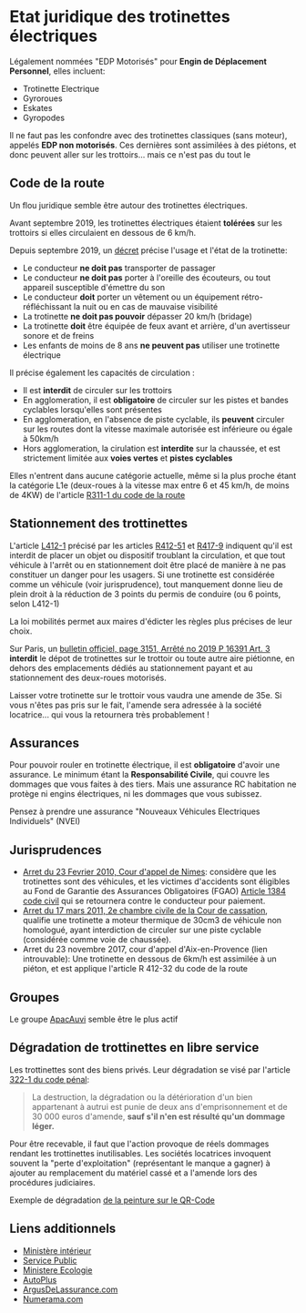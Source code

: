 # Etat juridique des trotinettes électriques

Légalement nommées "EDP Motorisés" pour **Engin de Déplacement Personnel**, elles incluent:
- Trotinette Electrique
- Gyroroues
- Eskates
- Gyropodes

Il ne faut pas les confondre avec des trotinettes classiques (sans moteur), appelés **EDP non motorisés**.
Ces dernières sont assimilées à des piétons, et donc peuvent aller sur les trottoirs... mais ce n'est pas du tout le 


## Code de la route

Un flou juridique semble être autour des trotinettes électriques.

Avant septembre 2019, les trotinettes électriques étaient **tolérées** sur les trottoirs si elles circulaient en dessous de 6 km/h.

Depuis septembre 2019, un [décret](https://www.ecologique-solidaire.gouv.fr/trottinettes-electriques-entrent-dans-code-route) précise l'usage et l'état de la trotinette:

- Le conducteur **ne doit pas** transporter de passager
- Le conducteur **ne doit pas** porter à l'oreille des écouteurs, ou tout appareil susceptible d'émettre du son
- Le conducteur **doit** porter un vêtement ou un équipement rétro-réfléchissant la nuit ou en cas de mauvaise visibilité
- La trotinette **ne doit pas pouvoir** dépasser 20 km/h (bridage)
- La trotinette **doit** être équipée de feux avant et arrière, d'un avertisseur sonore et de freins
- Les enfants de moins de 8 ans **ne peuvent pas** utiliser une trotinette électrique

Il précise également les capacités de circulation :
- Il est **interdit** de circuler sur les trottoirs
- En agglomeration, il est **obligatoire** de circuler sur les pistes et bandes cyclables lorsqu'elles sont présentes
- En agglomeration, en l'absence de piste cyclable, ils **peuvent** circuler sur les routes dont la vitesse maximale autorisée est inférieure ou égale à 50km/h
- Hors agglomeration, la cirulation est **interdite** sur la chaussée, et est strictement limitée aux **voies vertes** et **pistes cyclables**

Elles n'entrent dans aucune catégorie actuelle, même si la plus proche étant la catégorie L1e (deux-roues à la vitesse max entre 6 et 45 km/h, de moins de 4KW) de l'article [R311-1 du code de la route](https://www.legifrance.gouv.fr/affichCodeArticle.do?idArticle=LEGIARTI000038682654&cidTexte=LEGITEXT000006074228&dateTexte=20190624)




## Stationnement des trottinettes

L'article [L412-1](https://www.legifrance.gouv.fr/affichCode.do;jsessionid=D3DE24D4473490DDD27E9AA83F845666.tplgfr42s_1?idSectionTA=LEGISCTA000006159543&cidTexte=LEGITEXT000006074228&dateTexte=20190902) 
précisé par les articles
[R412-51](https://www.legifrance.gouv.fr/affichCode.do;jsessionid=D3DE24D4473490DDD27E9AA83F845666.tplgfr42s_1?idSectionTA=LEGISCTA000006177127&cidTexte=LEGITEXT000006074228&dateTexte=20190902) et 
[R417-9](https://www.legifrance.gouv.fr/affichCode.do;jsessionid=D3DE24D4473490DDD27E9AA83F845666.tplgfr42s_1?idSectionTA=LEGISCTA000006177136&cidTexte=LEGITEXT000006074228&dateTexte=20200101) 
indiquent qu'il est interdit de placer un objet ou dispositif troublant la circulation, et que tout véhicule à l'arrêt ou en stationnement doit être placé de manière à ne pas constituer un danger pour les usagers.
Si une trotinette est considérée comme un véhicule (voir jurisprudence), tout manquement donne lieu de plein droit à la réduction de 3 points du permis de conduire (ou 6 points, selon L412-1)

La loi mobilités permet aux maires d'édicter les règles plus précises de leur choix.

Sur Paris, un [bulletin officiel, page 3151, Arrêté no 2019 P 16391 Art. 3](https://www.api-site.paris.fr/paris/public/2019%2F6%2F2019_07_30_BOVP_060.pdf) **interdit** le dépot de trotinettes sur le trottoir ou toute autre aire piétionne, en dehors des emplacements dédiés au stationnement payant et au stationnement des deux-roues motorisés. 

Laisser votre trotinette sur le trottoir vous vaudra une amende de 35e. Si vous n'êtes pas pris sur le fait, l'amende sera adressée à la société locatrice... qui vous la retournera très probablement !


## Assurances

Pour pouvoir rouler en trotinette électrique, il est **obligatoire** d'avoir une assurance. Le minimum étant la **Responsabilité Civile**, qui couvre les dommages que vous faites à des tiers. Mais une assurance RC habitation ne protège ni engins électriques, ni les dommages que vous subissez.

Pensez à prendre une assurance "Nouveaux Véhicules Electriques Individuels" (NVEI) 

## Jurisprudences

- [Arret du 23 Fevrier 2010, Cour d'appel de Nimes](https://www.legifrance.gouv.fr/affichJuriJudi.do?idTexte=JURITEXT000024340173): considère que les trotinettes sont des véhicules, et les victimes d'accidents sont éligibles au Fond de Garantie des Assurances Obligatoires (FGAO) [Article 1384 code civil](https://www.legifrance.gouv.fr/affichCodeArticle.do?idArticle=LEGIARTI000032042363&cidTexte=LEGITEXT000006070721&dateTexte=20161001) qui se retournera contre le conducteur pour paiement.
- [Arret du 17 mars 2011, 2e chambre civile de la Cour de cassation](https://www.legifrance.gouv.fr/affichJuriJudi.do?oldAction=rechJuriJudi&idTexte=JURITEXT000023744003&fastReqId=1947736799&fastPos=1), qualifie une trotinette a moteur thermique de 30cm3 de véhicule non homologué, ayant interdiction de circuler sur une piste cyclable (considérée comme voie de chaussée).
- Arret du 23 novembre 2017, cour d'appel d'Aix-en-Provence (lien introuvable): Une trotinette en dessous de 6km/h est assimilée à un piéton, et est applique l'article R 412-32 du code de la route


## Groupes

Le groupe [ApacAuvi](http://apacauvi.org/) semble être le plus actif


## Dégradation de trottinettes en libre service

Les trottinettes sont des biens privés. Leur dégradation se visé par l'article [322-1 du code pénal](https://www.legifrance.gouv.fr/affichCode.do?idSectionTA=LEGISCTA000006165341&cidTexte=LEGITEXT000006070719):
> La destruction, la dégradation ou la détérioration d'un bien appartenant à autrui est punie de deux ans d'emprisonnement et de 30 000 euros d'amende, **sauf s'il n'en est résulté qu'un dommage léger.**

Pour être recevable, il faut que l'action provoque de réels dommages rendant les trottinettes inutilisables.
Les sociétés locatrices invoquent souvent la "perte d'exploitation" (représentant le manque a gagner) à ajouter
au remplacement du matériel cassé et a l'amende lors des procédures judiciaires.


Exemple de dégradation [de la peinture sur le QR-Code](https://www.20minutes.fr/faits_divers/2536951-20190610-lyon-anti-trottinettes-bloquent-engins-coup-peinture)



## Liens additionnels

- [Ministère intérieur](https://www.interieur.gouv.fr/Espace-presse/Dossiers-de-presse/Les-trottinettes-electriques-entrent-dans-le-code-de-la-route)
- [Service Public](https://www.service-public.fr/particuliers/vosdroits/F308)
- [Ministere Ecologie](https://www.ecologique-solidaire.gouv.fr/sites/default/files/2019.06.06_dp_trottinettes_electriques.pdf)
- [AutoPlus](https://www.autoplus.fr/actualite/Trottinette-electrique-Assurance-Accident-Indemnites-Fonds-de-garantie-1536977.html)
- [ArgusDeLassurance.com](https://www.argusdelassurance.com/juriscope/analyses/gyropodes-hoverboards-trottinettes-l-assurance-et-les-nouveaux-engins-de-deplacement-personnel.132969)
- [Numerama.com](https://www.numerama.com/tech/478758-paris-regule-officiellement-les-trottinettes-en-libre-service-amendes-taxes-tout-ce-quil-faut-savoir.html)
